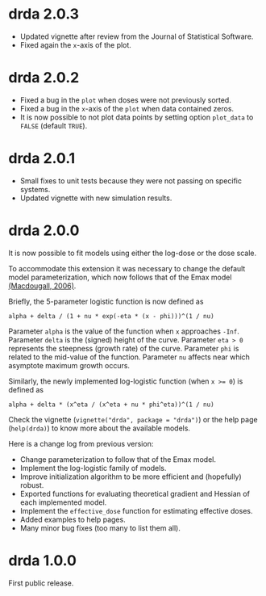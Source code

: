 # drda 2.0.3

- Updated vignette after review from the Journal of Statistical Software.
- Fixed again the `x`-axis of the plot.

# drda 2.0.2

- Fixed a bug in the `plot` when doses were not previously sorted.
- Fixed a bug in the `x`-axis of the `plot` when data contained zeros.
- It is now possible to not plot data points by setting option `plot_data` to
`FALSE` (default `TRUE`).

# drda 2.0.1

- Small fixes to unit tests because they were not passing on specific systems.
- Updated vignette with new simulation results.

# drda 2.0.0

It is now possible to fit models using either the log-dose or the dose scale.

To accommodate this extension it was necessary to change the default model
parameterization, which now follows that of the Emax model
[(Macdougall, 2006)](https://doi.org/10.1007/0-387-33706-7_9).

Briefly, the 5-parameter logistic function is now defined as

```{r}
alpha + delta / (1 + nu * exp(-eta * (x - phi)))^(1 / nu)
```

Parameter `alpha` is the value of the function when `x` approaches `-Inf`.
Parameter `delta` is the (signed) height of the curve.
Parameter `eta > 0` represents the steepness (growth rate) of the curve.
Parameter `phi` is related to the mid-value of the function.
Parameter `nu` affects near which asymptote maximum growth occurs.

Similarly, the newly implemented log-logistic function (when `x >= 0`) is
defined as

```{r}
alpha + delta * (x^eta / (x^eta + nu * phi^eta))^(1 / nu)
```

Check the vignette (`vignette("drda", package = "drda")`) or the help page (`help(drda)`) to know more about the available models.

Here is a change log from previous version:

* Change parameterization to follow that of the Emax model.
* Implement the log-logistic family of models.
* Improve initialization algorithm to be more efficient and (hopefully) robust.
* Exported functions for evaluating theoretical gradient and Hessian of each
implemented model.
* Implement the `effective_dose` function for estimating effective doses.
* Added examples to help pages.
* Many minor bug fixes (too many to list them all).

# drda 1.0.0

First public release.
